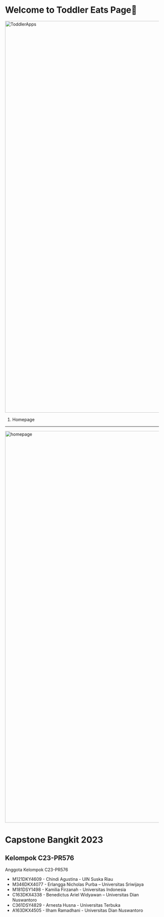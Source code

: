 Welcome to Toddler Eats Page👋
==
<img width="1280" alt="ToddlerApps" src="https://github.com/BenElwan/capstone-bangkit/assets/90242154/e836b29c-f3c1-4ea9-8e90-83af0e8c1037">

1. Homepage
---- --
<img width="1280" alt="homepage" src="https://github.com/BenElwan/capstone-bangkit/assets/90242154/0c5e97c4-5a0e-42eb-97a1-2c69a3404666">

Capstone Bangkit 2023
==
Kelompok C23-PR576
--
Anggota Kelompok C23-PR576

- M121DKY4609 - Chindi Agustina - UIN Suska Riau
- M346DKX4077 - Erlangga Nicholas Purba – Universitas Sriwijaya
- M181DSY1498 - Kamilia Firzanah - Universitas Indonesia
- C163DKX4338 - Benedictus Ariel Widyawan – Universitas Dian Nuswantoro 
- C361DSY4829 - Arnesta Husna - Universitas Terbuka
- A163DKX4505 -  Ilham Ramadhani - Universitas Dian Nuswantoro
